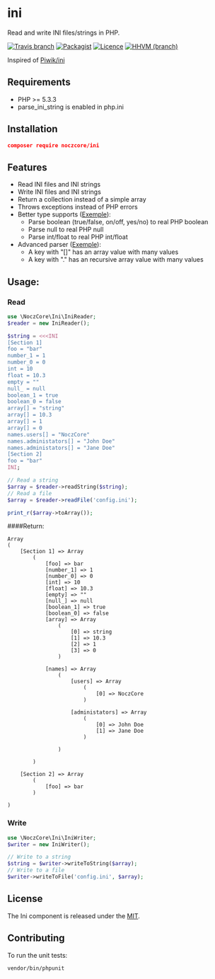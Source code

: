 # ini
Read and write INI files/strings in PHP.

[![Travis branch](https://img.shields.io/travis/rust-lang/rust/master.svg?style=flat-square)](https://travis-ci.org/NoczCore/ini)
[![Packagist](https://img.shields.io/packagist/dt/noczcore/ini.svg?style=flat-square)](https://packagist.org/packages/noczcore/ini)
[![Licence](https://img.shields.io/packagist/l/noczcore/ini.svg?style=flat-square)](https://raw.githubusercontent.com/NoczCore/ini/master/LICENSE)
[![HHVM (branch)](https://img.shields.io/hhvm/noczcore/ini/master.svg?style=flat-square)](https://travis-ci.org/NoczCore/ini)

Inspired of [Piwik/ini](https://github.com/piwik/component-ini/)

## Requirements

- PHP >= 5.3.3
- parse_ini_string is enabled in php.ini

## Installation

```json
composer require noczcore/ini
```

## Features

- Read INI files and INI strings
- Write INI files and INI strings
- Return a collection instead of a simple array
- Throws exceptions instead of PHP errors
- Better type supports ([Exemple](https://github.com/NoczCore/ini#read)):
    * Parse boolean (true/false, on/off, yes/no) to real PHP boolean
    * Parse null to real PHP null
    * Parse int/float to real PHP int/float
- Advanced parser ([Exemple](https://github.com/NoczCore/ini#read)):
    * A key with "[]" has an array value with many values
    * A key with "." has an recursive array value with many values

## Usage:

### Read

```php
use \NoczCore\Ini\IniReader;
$reader = new IniReader();

$string = <<<INI
[Section 1]
foo = "bar"
number_1 = 1
number_0 = 0
int = 10
float = 10.3
empty = ""
null_ = null
boolean_1 = true
boolean_0 = false
array[] = "string"
array[] = 10.3
array[] = 1
array[] = 0
names.users[] = "NoczCore"
names.administators[] = "John Doe"
names.administators[] = "Jane Doe"
[Section 2]
foo = "bar"
INI;

// Read a string
$array = $reader->readString($string);
// Read a file
$array = $reader->readFile('config.ini');

print_r($array->toArray());
```

####Return:
```
Array
(
    [Section 1] => Array
        (
            [foo] => bar
            [number_1] => 1
            [number_0] => 0
            [int] => 10
            [float] => 10.3
            [empty] => ""
            [null_] => null
            [boolean_1] => true
            [boolean_0] => false
            [array] => Array
                (
                    [0] => string
                    [1] => 10.3
                    [2] => 1
                    [3] => 0
                )

            [names] => Array
                (
                    [users] => Array
                        (
                            [0] => NoczCore
                        )

                    [administators] => Array
                        (
                            [0] => John Doe
                            [1] => Jane Doe
                        )

                )

        )

    [Section 2] => Array
        (
            [foo] => bar
        )

)
```

### Write

```php
use \NoczCore\Ini\IniWriter;
$writer = new IniWriter();

// Write to a string
$string = $writer->writeToString($array);
// Write to a file
$writer->writeToFile('config.ini', $array);
```

## License

The Ini component is released under the [MIT](https://raw.githubusercontent.com/NoczCore/ini/master/LICENSE).

## Contributing

To run the unit tests:

```
vendor/bin/phpunit
```